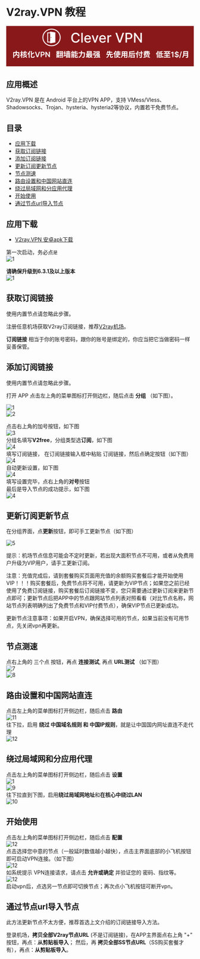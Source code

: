 # V2ray.VPN 教程
[![](https://github.com/vpn-wiki/fanqiang/blob/master/vpn-wiki/clever-vpn.png)](https://www.clever-vpn.net)

## 应用概述

V2ray.VPN 是在 Android 平台上的VPN APP，支持 VMess/Vless、Shadowsocks、Trojan、hysteria、hysteria2等协议，内置若干免费节点。

## 目录
<ul>
<li><a href="https://github.com/vpn-wiki/fanqiang/blob/master/android/v2free.md#user-content-应用下载" rel="noopener">应用下载</a></li>
<li><a href="https://github.com/vpn-wiki/fanqiang/blob/master/android/v2free.md#user-content-获取订阅链接" rel="noopener">获取订阅链接</a></li>
<li><a href="https://github.com/vpn-wiki/fanqiang/blob/master/android/v2free.md#user-content-添加订阅链接" rel="noopener">添加订阅链接</a></li>
<li><a href="https://github.com/vpn-wiki/fanqiang/blob/master/android/v2free.md#user-content-更新订阅更新节点" rel="noopener">更新订阅更新节点</a></li>
<li><a href="https://github.com/vpn-wiki/fanqiang/blob/master/android/v2free.md#user-content-节点测速" rel="noopener">节点测速</a></li>
<li><a href="https://github.com/vpn-wiki/fanqiang/blob/master/android/v2free.md#user-content-路由设置和中国网站直连" rel="noopener">路由设置和中国网站直连</a></li>
<li><a href="https://github.com/vpn-wiki/fanqiang/blob/master/android/v2free.md#user-content-绕过局域网和分应用代理" rel="noopener">绕过局域网和分应用代理</a></li>
<li><a href="https://github.com/vpn-wiki/fanqiang/blob/master/android/v2free.md#user-content-开始使用" rel="noopener">开始使用</a></li>
<li><a href="https://github.com/vpn-wiki/fanqiang/blob/master/android/v2free.md#user-content-通过节点url导入节点" rel="noopener">通过节点url导入节点</a></li>
</ul>

## 应用下载

 * [V2ray.VPN 安卓apk下载](https://github.com/vpn-wiki/fanqiang/wiki/%E5%AE%89%E5%8D%93%E7%BF%BB%E5%A2%99%E8%BD%AF%E4%BB%B6#v-2-ray-vpn)

第一次启动，务必点`是`<br>
![1](https://v2free.org/docs/SSPanel/Android/images/v2free0.png)

**请确保升级到6.3.1及以上版本**<br>
![1](https://v2free.org/docs/SSPanel/Android/images/v2free0a.png)

## 获取订阅链接

使用内置节点请忽略此步骤。

注册任意机场获取V2ray订阅链接，推荐[V2ray机场](https://github.com/vpn-wiki/fanqiang/wiki/V2ray%E6%9C%BA%E5%9C%BA)。

**订阅链接** 相当于你的账号密码，跟你的账号是绑定的，你应当把它当做密码一样妥善保管。

## 添加订阅链接

使用内置节点请忽略此步骤。

打开 APP 点击左上角的菜单图标打开侧边栏，随后点击 **分组** （如下图）。

![1](https://v2free.org/docs/SSPanel/Android/images/v2free1.png)<br>
![2](https://v2free.org/docs/SSPanel/Android/images/v2free2.png)

点击右上角的加号按钮，如下图<br>
![3](https://v2free.org/docs/SSPanel/Android/images/v2free3.png)<br>
分组名填写**V2free**，分组类型选**订阅**，如下图<br>
![4](https://v2free.org/docs/SSPanel/Android/images/v2free4a.jpg)<br>
填写订阅链接， 在订阅链接输入框中粘贴 订阅链接，然后点确定按钮（如下图）<br>
![4](https://v2free.org/docs/SSPanel/Android/images/v2free4.png)<br>
自动更新设置，如下图<br>
![4](https://v2free.org/docs/SSPanel/Android/images/v2free4b.jpg)<br>
填写设置完毕，点右上角的**对号**按钮<br>
最后是导入节点的成功提示，如下图<br>
![4](https://v2free.org/docs/SSPanel/Android/images/v2free4c.jpg)

## 更新订阅更新节点

在分组界面，点**更新**按钮，即可手工更新节点（如下图）

![5](https://v2free.org/docs/SSPanel/Android/images/v2free5.png)

提示：机场节点信息可能会不定时更新，若出现大面积节点不可用，或者从免费用户升级为VIP用户，请手工更新订阅。 

注意：充值完成后，请到套餐购买页面用充值的余额购买套餐后才能开始使用VIP！！！购买套餐后，免费节点将不可用，请更新为VIP节点；如果您之前已经使用了免费订阅链接，购买套餐后订阅链接不变，您只需要通过更新订阅来更新节点即可；更新节点后把APP中的节点跟网站节点列表对照看看（对比节点名称，网站节点列表明确列出了免费节点和VIP付费节点），确保VIP节点已更新成功。

更新节点注意事项：如果开启VPN，确保选择可用的节点，如果当前没有可用节点，先关闭vpn再更新。

## 节点测速

点右上角的 三个点 按钮，再点 **连接测试**, 再点 **URL测试** （如下图）<br>
![7](https://v2free.org/docs/SSPanel/Android/images/v2free6.png)<br>
![8](https://v2free.org/docs/SSPanel/Android/images/v2free7.png)

## 路由设置和中国网站直连
点击左上角的菜单图标打开侧边栏，随后点击 **路由**<br>
![11](https://v2free.org/docs/SSPanel/Android/images/v2free10.png)<br>
往下拉，启用 **绕过 中国域名规则 和 中国IP规则**，就是让中国国内网址直连不走代理<br>
![12](https://v2free.org/docs/SSPanel/Android/images/v2free11.png)

## 绕过局域网和分应用代理

点击左上角的菜单图标打开侧边栏，随后点击 **设置**<br>
![1](https://v2free.org/docs/SSPanel/Android/images/v2free1.png)<br>
![9](https://v2free.org/docs/SSPanel/Android/images/v2free8.png)<br>
往下拉直到下图，启用**绕过局域网地址**和**在核心中绕过LAN**<br>
![10](https://v2free.org/docs/SSPanel/Android/images/v2free9.png)

## 开始使用
点击左上角的菜单图标打开侧边栏，随后点击 **配置**<br>
![12](https://v2free.org/docs/SSPanel/Android/images/v2free12.png)<br>
点击选择您中意的节点（一般延时数值越小越快），点击主界面底部的小飞机按钮即可启动VPN连接。（如下图）<br>
![12](https://v2free.org/docs/SSPanel/Android/images/v2free13.png)<br>
如系统提示 VPN连接请求，请点击 **允许或确定** 并验证您的 密码、指纹等。<br>
![12](https://v2free.org/docs/SSPanel/Android/images/v2free14.png)<br>
启动vpn后，点选另一节点即可切换节点；再次点小飞机按钮可断开vpn。

## 通过节点url导入节点

此方法更新节点不太方便，推荐首选上文介绍的订阅链接导入方法。

登录机场，**拷贝全部V2ray节点URL** (不是订阅链接)，在APP主界面点右上角 "+" 按钮，再点：**从剪贴板导入**； 然后，再 **拷贝全部SS节点URL**（SS购买套餐才有），再点：**从剪贴板导入**。
